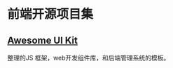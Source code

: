 # 前端开源项目集

## [Awesome UI Kit](https://wangchujiang.com/awesome-uikit/)
整理的JS 框架，web开发组件库，和后端管理系统的模板。
